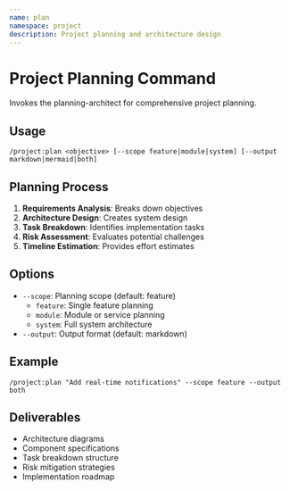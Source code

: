 ```yaml
---
name: plan
namespace: project
description: Project planning and architecture design
---
```


# Project Planning Command

Invokes the planning-architect for comprehensive project planning.

## Usage
```
/project:plan <objective> [--scope feature|module|system] [--output markdown|mermaid|both]
```

## Planning Process
1. **Requirements Analysis**: Breaks down objectives
2. **Architecture Design**: Creates system design
3. **Task Breakdown**: Identifies implementation tasks
4. **Risk Assessment**: Evaluates potential challenges
5. **Timeline Estimation**: Provides effort estimates

## Options
- `--scope`: Planning scope (default: feature)
  - `feature`: Single feature planning
  - `module`: Module or service planning
  - `system`: Full system architecture
- `--output`: Output format (default: markdown)

## Example
```
/project:plan "Add real-time notifications" --scope feature --output both
```

## Deliverables
- Architecture diagrams
- Component specifications
- Task breakdown structure
- Risk mitigation strategies
- Implementation roadmap